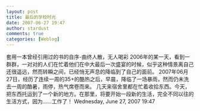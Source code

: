 ```yaml
---
layout: post
title: 最后的学校时光
date: 2007-06-27 19:47
author: stardust
comments: true
categories: [Weblog]
---
```

套用一本曾经引用过的书的自序-曲终人散，无人喝彩
2006年的某一天，看到一群群，一对对的人们在忙着他们在中大最后一次盛宴的时候，似乎这种情景离自己还很遥远，然而转瞬之间，已经悄无声息的降临到了自己的面前。
2007年06月27日，经历了连续一周的35+的酷热之后，早晨，降临了一场暴雨，然而仍未洗去一周的酷暑，雨停，热气席卷而来。
几天来宿舍里都在忙着收拾东西。今天，把东西托运到了一个新的地方。在那里，将要开始一段新的生活，完全不同以往的生活方式，因为……工作了！
Wednesday, June 27, 2007 19:47
